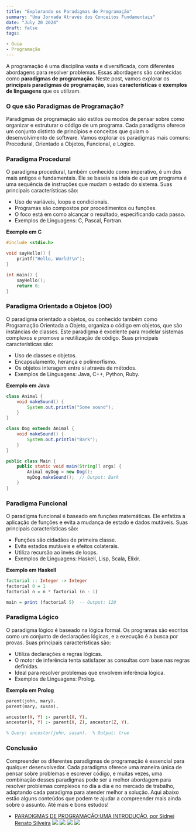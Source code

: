 ```yaml
---
title: "Explorando os Paradigmas de Programação"
summary: "Uma Jornada Através dos Conceitos Fundamentais"
date: "July 20 2024"
draft: false
tags:

- Guia
- Programação
---
```

A programação é uma disciplina vasta e diversificada, com diferentes abordagens para resolver problemas. Essas abordagens são conhecidas como **paradigmas de programação**. Neste post, vamos explorar os **principais paradigmas de programação**, suas **características** e **exemplos de linguagens** que os utilizam.

### O que são Paradigmas de Programação?
Paradigmas de programação são estilos ou modos de pensar sobre como organizar e estruturar o código de um programa. Cada paradigma oferece um conjunto distinto de princípios e conceitos que guiam o desenvolvimento de software. Vamos explorar os paradigmas mais comuns: Procedural, Orientado a Objetos, Funcional, e Lógico.

### Paradigma Procedural
O paradigma procedural, também conhecido como imperativo, é um dos mais antigos e fundamentais. Ele se baseia na ideia de que um programa é uma sequência de instruções que mudam o estado do sistema. Suas principais características são:

- Uso de variáveis, loops e condicionais.
- Programas são compostos por procedimentos ou funções.
- O foco está em como alcançar o resultado, especificando cada passo.
- Exemplos de Linguagens: C, Pascal, Fortran.

**Exemplo em C**
```c
#include <stdio.h>

void sayHello() {
    printf("Hello, World!\n");
}

int main() {
    sayHello();
    return 0;
}
```

### Paradigma Orientado a Objetos (OO)
O paradigma orientado a objetos, ou conhecido também como Programação Orientada a Objeto, organiza o código em objetos, que são instâncias de classes. Este paradigma é excelente para modelar sistemas complexos e promove a reutilização de código. Suas principais características são:

- Uso de classes e objetos.
- Encapsulamento, herança e polimorfismo.
- Os objetos interagem entre si através de métodos.
- Exemplos de Linguagens: Java, C++, Python, Ruby.

**Exemplo em Java**
```java
class Animal {
    void makeSound() {
        System.out.println("Some sound");
    }
}

class Dog extends Animal {
    void makeSound() {
        System.out.println("Bark");
    }
}

public class Main {
    public static void main(String[] args) {
        Animal myDog = new Dog();
        myDog.makeSound();  // Output: Bark
    }
}
```

### Paradigma Funcional
O paradigma funcional é baseado em funções matemáticas. Ele enfatiza a aplicação de funções e evita a mudança de estado e dados mutáveis. Suas principais características são:

- Funções são cidadãos de primeira classe.
- Evita estados mutáveis e efeitos colaterais.
- Utiliza recursão ao invés de loops.
- Exemplos de Linguagens: Haskell, Lisp, Scala, Elixir.

**Exemplo em Haskell**
```haskell
factorial :: Integer -> Integer
factorial 0 = 1
factorial n = n * factorial (n - 1)

main = print (factorial 5)  -- Output: 120
```

### Paradigma Lógico
O paradigma lógico é baseado na lógica formal. Os programas são escritos como um conjunto de declarações lógicas, e a execução é a busca por provas. Suas principais características são:

- Utiliza declarações e regras lógicas.
- O motor de inferência tenta satisfazer as consultas com base nas regras definidas.
- Ideal para resolver problemas que envolvem inferência lógica.
- Exemplos de Linguagens: Prolog.

**Exemplo em Prolog**
```prolog
parent(john, mary).
parent(mary, susan).

ancestor(X, Y) :- parent(X, Y).
ancestor(X, Y) :- parent(X, Z), ancestor(Z, Y).

% Query: ancestor(john, susan).  % Output: true
```

### Conclusão
Compreender os diferentes paradigmas de programação é essencial para qualquer desenvolvedor. Cada paradigma oferece uma maneira única de pensar sobre problemas e escrever código, e muitas vezes, uma combinação desses paradigmas pode ser a melhor abordagem para resolver problemas complexos no dia a dia e no mercado de trabalho, adaptando cada paradigma para atender melhor a solução. Aqui abaixo estão alguns conteúdos que podem te ajudar a compreender mais ainda sobre o assunto. Até mais e bons estudos!

- [PARADIGMAS DE PROGRAMAÇÃO:UMA INTRODUÇÃO, por Sidnei Renato Silveira](https://www.editorasynapse.org/wp-content/uploads/2021/03/paradigmas_programacao_uma_introducao_V0.pdf)
[![](https://markdown-videos-api.jorgenkh.no/youtube/EefVmQ2wPlM?si=5HLU6kXmb7BMwVke)](https://youtu.be/EefVmQ2wPlM?si=5HLU6kXmb7BMwVke)
[![](https://markdown-videos-api.jorgenkh.no/youtube/BxbHGPivjdc?si=Z4FAIxx4h3lYaKtx)](https://youtu.be/BxbHGPivjdc?si=Z4FAIxx4h3lYaKtx)
[![](https://markdown-videos-api.jorgenkh.no/youtube/UubmwhIbHUY?si=x5OVFoweKmONdImF)](https://youtu.be/UubmwhIbHUY?si=x5OVFoweKmONdImF)
[![](https://markdown-videos-api.jorgenkh.no/youtube/QY0Kdg83orY?si=Y9Num7f6efmo2PdP)](https://youtu.be/QY0Kdg83orY?si=Y9Num7f6efmo2PdP)